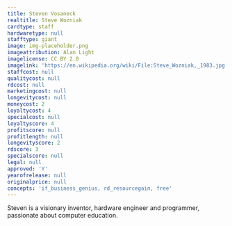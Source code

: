 ```yaml
---
title: Steven Vosaneck
realtitle: Steve Wozniak
cardtype: staff
hardwaretype: null
stafftype: giant
image: img-placeholder.png
imageattribution: Alan Light
imagelicense: CC BY 2.0
imagelink: 'https://en.wikipedia.org/wiki/File:Steve_Wozniak,_1983.jpg'
staffcost: null
qualitycost: null
rdcost: null
marketingcost: null
longevitycost: null
moneycost: 2
loyaltycost: 4
specialcost: null
loyaltyscore: 4
profitscore: null
profitlength: null
longevityscore: 2
rdscore: 3
specialscore: null
legal: null
approved: 'Y'
yearofrelease: null
originalprice: null
concepts: 'if_business_genius, rd_resourcegain, free'
---
```


Steven is a visionary inventor, hardware engineer and programmer, passionate about computer education.
